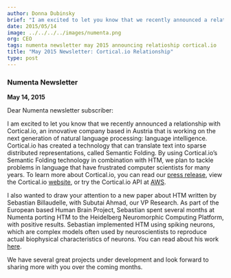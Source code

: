 ```yaml
---
author: Donna Dubinsky
brief: "I am excited to let you know that we recently announced a relationship with Cortical.io, an innovative company based in Austria that is working on the next generation of natural language processing: language intelligence. Cortical.io has created a technology that can"
date: 2015/05/14
image: ../../../../images/numenta.png
org: CEO
tags: numenta newsletter may 2015 announcing relatioship cortical.io
title: "May 2015 Newsletter: Cortical.io Relationship"
type: post
---
```


### Numenta Newsletter

**May 14, 2015**

Dear Numenta newsletter subscriber:

I am excited to let you know that we recently announced a relationship with
Cortical.io, an innovative company based
in Austria that is working on the next generation of natural language
processing: language intelligence. Cortical.io has created a technology that can
translate text into sparse distributed representations, called Semantic Folding.
By using Cortical.io’s Semantic Folding technology in combination with HTM, we
plan to tackle problems in language that have frustrated computer scientists for
many years. To learn more about Cortical.io, you can read our
[press release](/press/2015/05/14/numenta-and-cortical-io-form-strategic-partnership/),
view the Cortical.io [website](http://cortical.io/), or try the Cortical.io API
at [AWS](https://aws.amazon.com/marketplace/seller-profile?id=c88ca878-a648-464c-b29b-38ba057bd2f5).

I also wanted to draw your attention to a new paper about HTM written by
Sebastian Billaudelle, with Subutai Ahmad, our VP Research. As part of the
European based Human Brain Project, Sebastian spent several months at Numenta
porting HTM to the Heidelberg Neuromorphic Computing Platform, with positive
results. Sebastian implemented HTM using spiking neurons, which are complex
models often used by neuroscientists to reproduce actual biophysical
characteristics of neurons. You can read about his work [here](/resources/papers/).

We have several great projects under development and look forward to sharing
more with you over the coming months.
